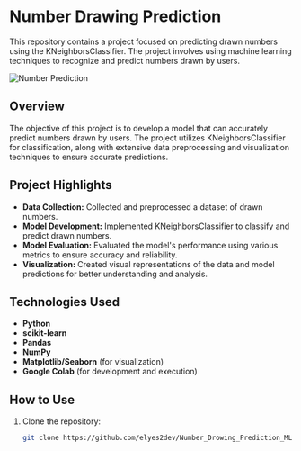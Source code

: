 # Number Drawing Prediction

This repository contains a project focused on predicting drawn numbers using the KNeighborsClassifier. The project involves using machine learning techniques to recognize and predict numbers drawn by users.

![Number Prediction](https://raoumer.github.io/images/mlr.gif)

## Overview

The objective of this project is to develop a model that can accurately predict numbers drawn by users. The project utilizes KNeighborsClassifier for classification, along with extensive data preprocessing and visualization techniques to ensure accurate predictions.

## Project Highlights

- **Data Collection:** Collected and preprocessed a dataset of drawn numbers.
- **Model Development:** Implemented KNeighborsClassifier to classify and predict drawn numbers.
- **Model Evaluation:** Evaluated the model's performance using various metrics to ensure accuracy and reliability.
- **Visualization:** Created visual representations of the data and model predictions for better understanding and analysis.

## Technologies Used

- **Python**
- **scikit-learn**
- **Pandas**
- **NumPy**
- **Matplotlib/Seaborn** (for visualization)
- **Google Colab** (for development and execution)

## How to Use

1. Clone the repository:
   ```bash
   git clone https://github.com/elyes2dev/Number_Drowing_Prediction_ML
